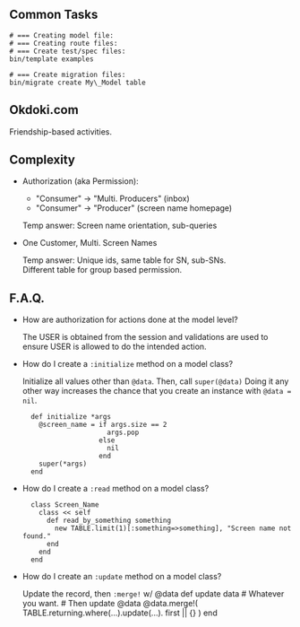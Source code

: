 

Common Tasks
-----------------

    # === Creating model file:
    # === Creating route files:
    # === Create test/spec files:
    bin/template examples

    # === Create migration files:
    bin/migrate create My\_Model table


Okdoki.com
----------

Friendship-based activities.


Complexity
----------

* Authorization (aka Permission):
  * "Consumer" -> "Multi. Producers" (inbox)
  * "Consumer" -> "Producer"         (screen name homepage)

  Temp answer: Screen name orientation, sub-queries

* One Customer, Multi. Screen Names

  Temp answer:
    Unique ids, same table for SN, sub-SNs.
    <br />
    Different table for group based permission.

F.A.Q.
------

* How are authorization for actions done at the model level?

  The USER is obtained from the session and validations
  are used to ensure USER is allowed to do the intended
  action.

* How do I create a `:initialize` method on a model class?

  Initialize all values other than `@data`. Then, call `super(@data)`
  Doing it any other way increases the chance that you create
  an instance with `@data = nil`.

        def initialize *args
          @screen_name = if args.size == 2
                           args.pop
                         else
                           nil
                         end
          super(*args)
        end

* How do I create a `:read` method on a model class?

        class Screen_Name
          class << self
            def read_by_something something
              new TABLE.limit(1)[:something=>something], "Screen name not found."
            end
          end
        end

* How do I create an `:update` method on a model class?

  Update the record, then `:merge!` w/ @data
        def update data
          # Whatever you want.
          # Then update @data
          @data.merge!(
             TABLE.returning.where(...).update(...).
             first || {}
          )
        end










